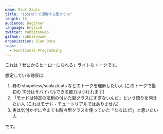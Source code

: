 ```yaml
---
name: Paul Szulc
title: "15分以下で理解する型クラス"
length: 15
audience: Beginner
language: English
twitter: rabbitonweb
github: rabbitonweb
organization: Slam Data
tags:
  - Functional Programming
---
```

これは「ゼロからヒーローになれる」ライトなトークです。

想定している聴衆は:

1. 巷の shapeless/scalaz/cats などのトークを理解したい人 (このトークで最初の 10分はサバイバルできる能力はつけれます)
2. 「モナドは特定の法則の付いた型クラスにすぎないんだ」という悟りを開きたい人 (これはモナド・チュートリアルではありません)
3. 実は気付かずに今までも時々型クラスを使っていた「なるほど!」と思いたい人

です。
